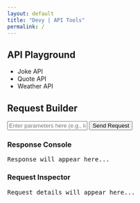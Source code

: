 ```yaml
---
layout: default
title: "Devy | API Tools"
permalink: /
---
```

<!DOCTYPE html>
<html lang="en">
<head>
  <meta charset="UTF-8">
  <meta name="viewport" content="width=device-width, initial-scale=1.0">
  <title>API Playground</title>
  <link rel="stylesheet" href="styles.css">
</head>
<body>
  <div class="container">
    <!-- Sidebar -->
    <div class="sidebar">
      <h2>API Playground</h2>
      <ul>
        <li onclick="selectAPI('joke')">Joke API</li>
        <li onclick="selectAPI('quote')">Quote API</li>
        <li onclick="selectAPI('weather')">Weather API</li>
      </ul>
    </div>
    <!-- Main Content -->
    <div class="main">
      <h2>Request Builder</h2>
      <div class="request-builder">
        <input type="text" id="param" placeholder="Enter parameters here (e.g., location)">
        <button onclick="sendRequest()">Send Request</button>
      </div>
      <!-- Weather API Key Input -->
      <div id="weather-key-container" style="display:none;">
        <label for="weather-api-key">Enter your OpenWeather API Key:</label>
        <input type="text" id="weather-api-key" placeholder="API Key" />
      </div>
      <!-- Joke Type Selection -->
      <div id="joke-type-container" style="display:none;">
        <label for="joke-type">Select Joke Type:</label>
        <select id="joke-type">
          <option value="programming">Programming</option>
          <option value="general">General</option>
        </select>
      </div>
<!-- Warning for Weather API -->
      <div id="key-warning" style="display:none; background-color: #f8d7da; color: #721c24; padding: 10px; margin-top: 10px; border-radius: 5px;">
        <strong>Notice:</strong> The Weather API requires your own API key. Please provide one when making a request.
      </div>
<div class="response-container">
        <div class="response-console">
          <h3>Response Console</h3>
          <pre id="response">Response will appear here...</pre>
        </div>
        <div class="inspector">
          <h3>Request Inspector</h3>
          <pre id="request-details">Request details will appear here...</pre>
        </div>
      </div>
    </div>
  </div>

  <script src="script.js"></script>
</body>
</html>

